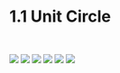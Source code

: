 # 1.1 Unit Circle

<script src="unit_circle.js"></script>

<br/>

![](0.jpg)
![](1.jpg)
![](2.jpg)
![](3.jpg)
![](4.jpg)
![](5.jpg)

